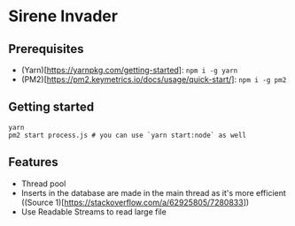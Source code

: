 # Sirene Invader

## Prerequisites

- (Yarn)[https://yarnpkg.com/getting-started]: `npm i -g yarn`
- (PM2)[https://pm2.keymetrics.io/docs/usage/quick-start/]: `npm i -g pm2`

## Getting started

```shell
yarn
pm2 start process.js # you can use `yarn start:node` as well
```

## Features

- Thread pool
- Inserts in the database are made in the main thread as it's more efficient ((Source 1)[https://stackoverflow.com/a/62925805/7280833])
- Use Readable Streams to read large file
